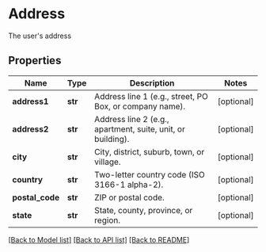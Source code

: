 # Address

The user's address

## Properties
Name | Type | Description | Notes
------------ | ------------- | ------------- | -------------
**address1** | **str** | Address line 1 (e.g., street, PO Box, or company name). | [optional] 
**address2** | **str** | Address line 2 (e.g., apartment, suite, unit, or building). | [optional] 
**city** | **str** | City, district, suburb, town, or village. | [optional] 
**country** | **str** | Two-letter country code (ISO 3166-1 alpha-2). | [optional] 
**postal_code** | **str** | ZIP or postal code. | [optional] 
**state** | **str** | State, county, province, or region. | [optional] 

[[Back to Model list]](../README.md#documentation-for-models) [[Back to API list]](../README.md#documentation-for-api-endpoints) [[Back to README]](../README.md)


